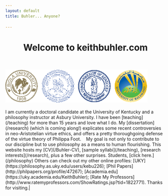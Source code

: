 ```yaml
---
layout: default
title: Buhler... Anyone?

--- 
```


<h1 id="welcome-to-keithbuhlercom" style="text-align: center;">Welcome to keithbuhler.com</h1>



<div id="outline"
        <div id="left_container"
                <img src="/img/keithbuhler-golden.png" alt="Keith Buhler">   
                <br>
                <br>
                <img src="/img/seal-all.png" alt="Alma Mater Seals">   
        </div>
        <div id="right_container">
        <br>
        I am currently a doctoral candidate at the University of Kentucky and a philosophy instructor at Asbury University. I have been [teaching](/teaching) for more than 15 years and love what I do. My [dissertation](/research) (which is coming along!) explicates some recent controversies in neo-Aristotelian virtue ethics, and offers a pretty thoroughgoing defense of the virtue theory of Philippa Foot.   &nbsp;&nbsp; My goal is not only to contribute to our discipline but to use philosophy as a means to human flourishing. This website hosts my [CV](/Buhler-CV), [sample syllabi](/teaching), [research interests](/research), plus a few other surprises. Students, [click here.](/philosophy) Others can check out my other online profiles: [UKY](https://philosophy.as.uky.edu/users/kebu226);  [Phil Papers](http://philpapers.org/profile/47267); [Academia.edu](https://uky.academia.edu/KeithBuhler); [Rate My Professors](http://www.ratemyprofessors.com/ShowRatings.jsp?tid=1822771). Thanks for visiting.|
        </div>
</div>